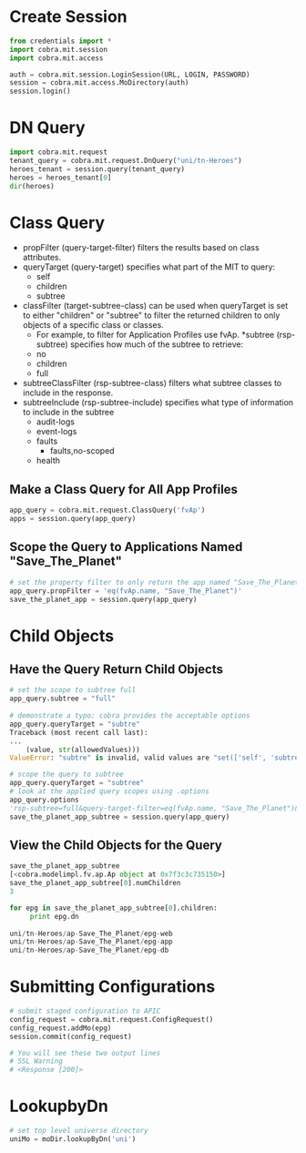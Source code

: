 # Create Session

```python
from credentials import *
import cobra.mit.session
import cobra.mit.access

auth = cobra.mit.session.LoginSession(URL, LOGIN, PASSWORD)
session = cobra.mit.access.MoDirectory(auth)
session.login()
```

# DN Query

```python
import cobra.mit.request
tenant_query = cobra.mit.request.DnQuery("uni/tn-Heroes")
heroes_tenant = session.query(tenant_query)
heroes = heroes_tenant[0]
dir(heroes)
```

# Class Query

* propFilter (query-target-filter) filters the results based on class attributes.
* queryTarget (query-target) specifies what part of the MIT to query:
    * self
    * children
    * subtree
* classFilter (target-subtree-class) can be used when queryTarget is set to either "children" or "subtree" to filter the returned children to only objects of a specific class or classes.
    * For example, to filter for Application Profiles use fvAp.
*subtree (rsp-subtree) specifies how much of the subtree to retrieve:
     * no
     * children
     * full
* subtreeClassFilter (rsp-subtree-class) filters what subtree classes to include in the response.
* subtreeInclude (rsp-subtree-include) specifies what type of information to include in the subtree
    * audit-logs
    * event-logs
    * faults
        * faults,no-scoped
    * health

## Make a Class Query for All App Profiles

 ```python
app_query = cobra.mit.request.ClassQuery('fvAp')
apps = session.query(app_query)
```

## Scope the Query to Applications Named "Save_The_Planet"

```python
# set the property filter to only return the app named "Save_The_Planet"
app_query.propFilter = 'eq(fvAp.name, "Save_The_Planet")'
save_the_planet_app = session.query(app_query)
```
    
# Child Objects

## Have the Query Return Child Objects

```python
# set the scope to subtree full
app_query.subtree = "full"
 
# demonstrate a typo; cobra provides the acceptable options
app_query.queryTarget = "subtre"
Traceback (most recent call last):
...
    (value, str(allowedValues)))
ValueError: "subtre" is invalid, valid values are "set(['self', 'subtree', 'children'])"

# scope the query to subtree
app_query.queryTarget = "subtree"
# look at the applied query scopes using .options
app_query.options
'rsp-subtree=full&query-target-filter=eq(fvAp.name, "Save_The_Planet")&query-target=subtree'
save_the_planet_app_subtree = session.query(app_query)
```

## View the Child Objects for the Query

```python
save_the_planet_app_subtree
[<cobra.modelimpl.fv.ap.Ap object at 0x7f3c3c735150>]
save_the_planet_app_subtree[0].numChildren
3

for epg in save_the_planet_app_subtree[0].children:
     print epg.dn
      
uni/tn-Heroes/ap-Save_The_Planet/epg-web
uni/tn-Heroes/ap-Save_The_Planet/epg-app
uni/tn-Heroes/ap-Save_The_Planet/epg-db
```


# Submitting Configurations

```python
# submit staged configuration to APIC
config_request = cobra.mit.request.ConfigRequest()
config_request.addMo(epg)
session.commit(config_request)

# You will see these two output lines
# SSL Warning
# <Response [200]>
```

# LookupbyDn

```python
# set top level universe directory
uniMo = moDir.lookupByDn('uni')
```
